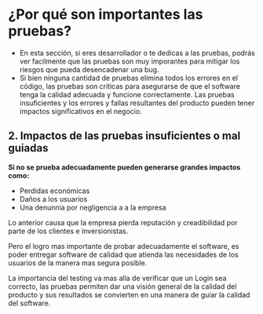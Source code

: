 # ¿Por qué son importantes las pruebas?


- En esta sección, si eres desarrollador o te dedicas a las pruebas, podrás ver facilmente que las pruebas son muy imporantes para
mitigar los riesgos que pueda desencadenar una bug.
- Si bien ninguna cantidad de pruebas elimina todos los errores en el código, las pruebas son críticas para asegurarse de que el 
software tenga la calidad adecuada y funcione correctamente. Las pruebas insuficientes y los errores y fallas resultantes
del producto pueden tener impactos significativos en el negocio.

## 2. Impactos de las pruebas insuficientes o mal guiadas

**Si no se prueba adecuadamente pueden generarse grandes impactos como:**
  
  - Perdidas económicas
  - Daños a los usuarios
  - Una denunnia por negligencia a a la empresa
  
  Lo anterior causa que la empresa pierda reputación y creadibilidad por parte de los clientes e inversionistas.
  
  Pero el logro mas importante de probar adecuadamente el software, es poder entregar software de calidad que atienda las necesidades de 
  los usuarios de la manera mas segura posible.
  
  La importancia del testing va mas alla de verificar que un Login sea correcto, las pruebas permiten
  dar una visión general de la calidad del producto y sus resultados se convierten en una manera de guiar la calidad del software.
